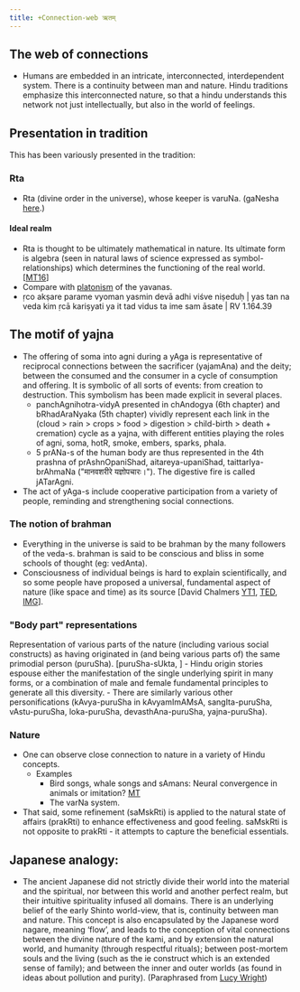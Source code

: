```yaml
---
title: +Connection-web ऋतम्
---
```


## The web of connections

- Humans are embedded in an intricate, interconnected, interdependent system. There is a continuity between man and nature. Hindu traditions emphasize this interconnected nature, so that a hindu understands this network not just intellectually, but also in the world of feelings.

## Presentation in tradition
This has been variously presented in the tradition:

### Rta
- Rta (divine order in the universe), whose keeper is varuNa. (gaNesha [here](http://indiafacts.co.in/the-pillars/).)

#### Ideal realm
- Rta is thought to be ultimately mathematical in nature. Its ultimate form is algebra (seen in natural laws of science expressed as symbol-relationships) which determines the functioning of the real world. \[[MT16](https://manasataramgini.wordpress.com/2016/10/23/syllable-number-and-rules-in-the-ideal-realm/)\]
- Compare with [platonism](../../paganology/mediterranian/philosophy/platonism) of the yavanas.
- ṛco akṣare parame vyoman
  yasmin devā adhi viśve niṣeduḥ |
  yas tan na veda kim ṛcā kariṣyati
  ya it tad vidus ta ime sam āsate | RV 1.164.39


## The motif of yajna
- The offering of soma into agni during a yAga is representative of reciprocal connections between the sacrificer (yajamAna) and the deity; between the consumed and the consumer in a cycle of consumption and offering. It is symbolic of all sorts of events: from creation to destruction. This symbolism has been made explicit in several places.
    - panchAgnihotra-vidyA presented in chAndogya (6th chapter) and bRhadAraNyaka (5th chapter) vividly represent each link in the (cloud > rain > crops > food > digestion > child-birth > death + cremation) cycle as a yajna, with different entities playing the roles of agni, soma, hotR, smoke, embers, sparks, phala.
    - 5 prANa-s of the human body are thus represented in the 4th prashna of prAshnOpaniShad, aitareya-upaniShad, taittarIya-brAhmaNa ("मानवशरीरे यज्ञोपचारः।"). The digestive fire is called jATarAgni.
- The act of yAga-s include cooperative participation from a variety of people, reminding and strengthening social connections.

### The notion of brahman
- Everything in the universe is said to be brahman by the many followers of the veda-s. brahman is said to be conscious and bliss in some schools of thought (eg: vedAnta).
- Consciousness of individual beings is hard to explain scientifically, and so some people have proposed a universal, fundamental aspect of nature (like space and time) as its source \[David Chalmers [YT1](https://www.youtube.com/watch?v=uhRhtFFhNzQ), [TED](http://www.ted.com/talks/david_chalmers_how_do_you_explain_consciousness/transcript?language=en), [IMG](http://i.imgur.com/JLQ4iFT.png)\].

### "Body part" representations

Representation of various parts of the nature (including various social constructs) as having originated in (and being various parts of) the same primodial person (puruSha). \[puruSha-sUkta, \]
    - Hindu origin stories espouse either the manifestation of the single underlying spirit in many forms, or a combination of male and female fundamental principles to generate all this diversity.
    - There are similarly various other personifications (kAvya-puruSha in kAvyamImAMsA, sangIta-puruSha, vAstu-puruSha, loka-puruSha, devasthAna-puruSha, yajna-puruSha).

### Nature
- One can observe close connection to nature in a variety of Hindu concepts.
  - Examples
      - Bird songs, whale songs and sAmans: Neural convergence in animals or imitation? [MT](https://manasataramgini.wordpress.com/2006/02/19/mental-and-neural-convergence/)
      - The varNa system.
- That said, some refinement (saMskRti) is applied to the natural state of affairs (prakRti) to enhance effectiveness and good feeling. saMskRti is not opposite to prakRti - it attempts to capture the beneficial essentials.

## Japanese analogy:
- The ancient Japanese did not strictly divide their world into the material and the spiritual, nor between this world and another perfect realm, but their intuitive spirituality infused all domains. There is an underlying belief of the early Shinto world-view, that is, continuity between man and nature. This concept is also encapsulated by the Japanese word nagare, meaning ‘flow’, and leads to the conception of vital connections between the divine nature of the kami, and by extension the natural world, and humanity (through respectful rituals); between post-mortem souls and the living (such as the ie construct which is an extended sense of family); and between the inner and outer worlds (as found in ideas about pollution and purity). (Paraphrased from [Lucy Wright](http://refractory.unimelb.edu.au/2004/02/03/wonderment-and-awe-the-way-of-the-kami-lucy-wright/))


